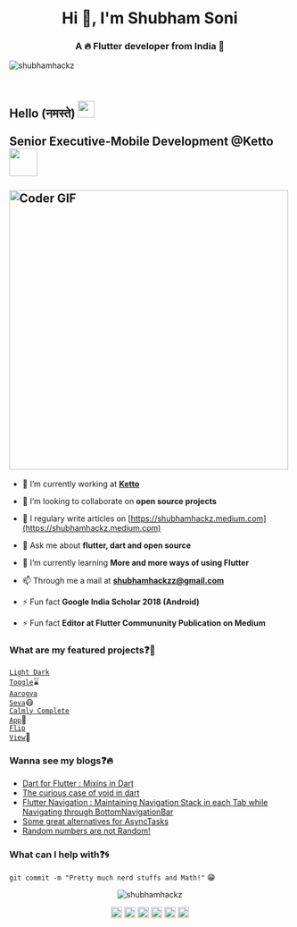 <h1 align="center">Hi 👋, I'm Shubham Soni</h1>
<h3 align="center">A 🔥 Flutter developer from India 🌟</h3>
<p align="left"> <img src="https://komarev.com/ghpvc/?username=shubhamhackz" alt="shubhamhackz" /> </p>
<h2 align="left">
 <abc>
  <br>Hello (नमस्ते) <img src="https://user-images.githubusercontent.com/42378118/110234147-e3259600-7f4e-11eb-95be-0c4047144dea.gif" width="30"><br>
  <br> Senior Executive-Mobile Development @Ketto  <img src="https://avatars.githubusercontent.com/u/11941555?v=4" width="50"><br>
  <br>
    <img src="https://media.giphy.com/media/SWoSkN6DxTszqIKEqv/giphy.gif" alt="Coder GIF" width="500">
 </abc>
</h2>

- 🔭 I’m currently working at **[Ketto](https://www.ketto.org)**

- 👯 I’m looking to collaborate on **open source projects**

- 📝 I regulary write articles on [https://shubhamhackz.medium.com](https://shubhamhackz.medium.com)

- 💬 Ask me about **flutter, dart and open source**

- 🌱 I’m currently learning **More and more ways of using Flutter**

- 📫 Through me a mail at **shubhamhackzz@gmail.com**

- ⚡ Fun fact **Google India Scholar 2018 (Android)**

- ⚡ Fun fact **Editor at Flutter Commununity Publication on Medium**

### What are my featured projects:question::rocket:
<code>[Light Dark Toggle](https://github.com/shubhamhackz/light_dark_toggle)</code>:hourglass:     
<code>[Aarogya Seva](https://github.com/shubhamhackz/aarogya_seva)</code>:mask:  
<code>[Calmly Complete App](https://github.com/shubhamhackz/calmly)</code>:robot:  
<code>[Flip View](https://github.com/shubhamhackz/flip_view)</code>:robot: 

### Wanna see my blogs:question::fire:
<!-- BLOG-POST-LIST:START -->
- [Dart for Flutter : Mixins in Dart](https://medium.com/flutter-community/https-medium-com-shubhamhackzz-dart-for-flutter-mixins-in-dart-f8bb10a3d341)
- [The curious case of void in dart](https://medium.com/flutter-community/the-curious-case-of-void-in-dart-f0535705e529)
- [Flutter Navigation : Maintaining Navigation Stack in each Tab while Navigating through BottomNavigationBar](https://medium.com/flutter-community/flutter-navigation-maintaining-tab-state-while-navigating-bottomnavigationbar-6009fbceb59c)
- [Some great alternatives for AsyncTasks](https://medium.com/code-yoga/some-great-alternatives-for-asynctasks-e8113747673a)
- [Random numbers are not Random!](https://medium.com/code-yoga/random-numbers-are-not-random-701dd2fbc2b8)
<!-- BLOG-POST-LIST:END -->

### What can I help with:question::cyclone:
<code>git commit -m "Pretty much nerd stuffs and Math!"</code> :grin:

<p align="center"> <img src="https://github-readme-stats.vercel.app/api?username=shubhamhackz&show_icons=true" alt="shubhamhackz" /> </p>

<p align="center"> 
<a href="https://codepen.io/shubhamhackz" target="blank"><img align="center" src="https://cdn.jsdelivr.net/npm/simple-icons@3.0.1/icons/codepen.svg" alt="shubhamhackz" height="20" width="20" /></a>
<a href="https://twitter.com/shubhamhackz" target="blank"><img align="center" src="https://cdn.jsdelivr.net/npm/simple-icons@3.0.1/icons/twitter.svg" alt="shubhamhackz" height="20" width="20" /></a>
<a href="https://linkedin.com/in/shubhamhackz" target="blank"><img align="center" src="https://cdn.jsdelivr.net/npm/simple-icons@3.0.1/icons/linkedin.svg" alt="shubhamhackz" height="20" width="20" /></a>
<a href="https://stackoverflow.com/users/6915572/shubhamhackz" target="blank"><img align="center" src="https://cdn.jsdelivr.net/npm/simple-icons@3.0.1/icons/stackoverflow.svg" alt="users/6915572/shubhamhackz" height="20" width="20" /></a>
<a href="https://fb.com/shubhamhackz" target="blank"><img align="center" src="https://cdn.jsdelivr.net/npm/simple-icons@3.0.1/icons/facebook.svg" alt="shubhamhackz" height="20" width="20" /></a>
<a href="https://instagram.com/shubhamhackz" target="blank"><img align="center" src="https://cdn.jsdelivr.net/npm/simple-icons@3.0.1/icons/instagram.svg" alt="shubhamhackz" height="20" width="20" /></a>
</p>

